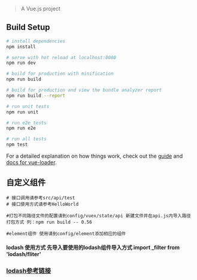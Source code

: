 
> A Vue.js project

## Build Setup

``` bash
# install dependencies
npm install

# serve with hot reload at localhost:8080
npm run dev

# build for production with minification
npm run build

# build for production and view the bundle analyzer report
npm run build --report

# run unit tests
npm run unit

# run e2e tests
npm run e2e

# run all tests
npm test
```
For a detailed explanation on how things work, check out the [guide](http://vuejs-templates.github.io/webpack/) and [docs for vue-loader](http://vuejs.github.io/vue-loader).

## 自定义组件
``` 
# 接口调用请参考src/api/test
# 接口使用方式请参考HelloWorld

#打包不同路径文件的配置请到config/vuex/state/api 新建文件并在api.js内导入路径
打包方式 列：npm run build -- 0.56

#element组件 使用请到config/element添加相应的组件

```
#### lodash 使用方式 先导入要使用的lodash组件导入方式 import _filter from 'lodash/fliter'
### [lodash参考链接](https://lodash.com/docs/4.17.11)

